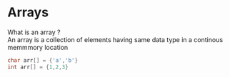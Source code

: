 # Arrays

What is an array ?<br>
An array is a collection of elements having same data type in a continous memmmory location

```cpp
char arr[] = {'a','b'}
int arr[] = {1,2,3}
```